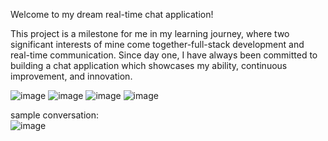﻿Welcome to my dream real-time chat application! 

This project is a milestone for me in my learning journey, where two significant interests of mine come together-full-stack development and real-time communication. Since day one, I have always been committed to building a chat application which showcases my ability, continuous improvement, and innovation.

![image](https://github.com/user-attachments/assets/cc9cbb3a-0f7f-4a5e-ab0c-5407e31f0643) ![image](https://github.com/user-attachments/assets/295f4a7f-98b1-4364-bf09-7b918eb67537) 
![image](https://github.com/user-attachments/assets/378a1a0c-68bf-4ed5-b645-518f2beb8dd0)
![image](https://github.com/user-attachments/assets/c44bb75c-9917-4c9e-b593-24fbae393515)

sample conversation:  
![image](https://github.com/user-attachments/assets/979beeb9-65e6-4d38-bb6c-d49a6850c2e2)



